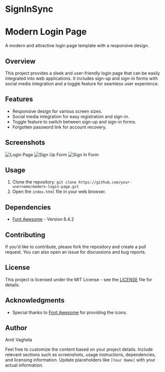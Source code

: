# SignInSync

# Modern Login Page

A modern and attractive login page template with a responsive design.

## Overview

This project provides a sleek and user-friendly login page that can be easily integrated into web applications. It includes sign-up and sign-in forms with social media integration and a toggle feature for seamless user experience.

## Features

- Responsive design for various screen sizes.
- Social media integration for easy registration and sign-in.
- Toggle feature to switch between sign-up and sign-in forms.
- Forgotten password link for account recovery.

## Screenshots

![Login Page](screenshots/login-page.png)
![Sign Up Form](screenshots/sign-up-form.png)
![Sign In Form](screenshots/sign-in-form.png)

## Usage

1. Clone the repository: `git clone https://github.com/your-username/modern-login-page.git`
2. Open the `index.html` file in your web browser.

## Dependencies

- [Font Awesome](https://fontawesome.com/) - Version 6.4.2

## Contributing

If you'd like to contribute, please fork the repository and create a pull request. You can also open an issue for discussions and bug reports.

## License

This project is licensed under the MIT License - see the [LICENSE](LICENSE) file for details.

## Acknowledgments

- Special thanks to [Font Awesome](https://fontawesome.com/) for providing the icons.

## Author

Amit Vaghela

Feel free to customize the content based on your project details. Include relevant sections such as screenshots, usage instructions, dependencies, and licensing information. Update placeholders like `[Your Name]` with your actual information.
